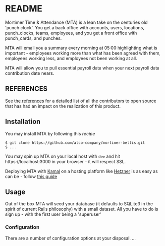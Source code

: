 # README

Mortimer Time & Attendance (MTA) is a lean take on the centuries old 'punch clock'. You get a back office
with accounts, users, locations, punch_clocks, teams, employees, and you get a front office with
punch_cards, and punches.

MTA will email you a summary every morning at 05:00 highlighting what is important - employees working more than what has been
agreed with them, employees working less, and employees not been working at all.

MTA will allow you to pull essential payroll data when your next payroll data contribution date nears.

## REFERENCES

See [the references](REFERENCES.md) for a detailed list of all the contributors to open source that has had an impact on the
realization of this product.

## Installation

You may install MTA by following this _recipe_

```shell
$ git clone https://github.com/alco-company/mortimer-bellis.git
$ ...
```

You may spin up MTA on your local host with `dev` and hit https://localhost:3000 in your browser - it will
respect SSL.

Deploying MTA with [Kamal](https://kamal-deploy.org/) on a hosting platform like [Hetzner](https://hetzner.com) is
as easy as can be - follow [this guide](https://dev.to/adrienpoly/deploying-a-rails-app-with-mrsk-on-hetzner-a-beginners-guide-39kp)

## Usage

Out of the box MTA will seed your database (it defaults to SQLite3 in the spirit of current Rails philosophy) with a
small dataset. All you have to do is sign up - with the first user being a 'superuser'

### Configuration

There are a number of configuration options at your disposal.
...